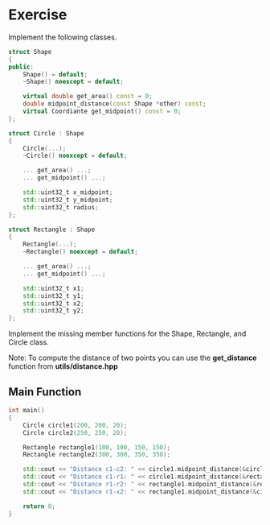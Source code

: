# Exercise

Implement the following classes.

```cpp
struct Shape
{
public:
    Shape() = default;
    ~Shape() noexcept = default;

    virtual double get_area() const = 0;
    double midpoint_distance(const Shape *other) const;
    virtual Coordiante get_midpoint() const = 0;
};

struct Circle : Shape
{
    Circle(...);
    ~Circle() noexcept = default;

    ... get_area() ...;
    ... get_midpoint() ...;

    std::uint32_t x_midpoint;
    std::uint32_t y_midpoint;
    std::uint32_t radius;
};

struct Rectangle : Shape
{
    Rectangle(...);
    ~Rectangle() noexcept = default;

    ... get_area() ...;
    ... get_midpoint() ...;

    std::uint32_t x1;
    std::uint32_t y1;
    std::uint32_t x2;
    std::uint32_t y2;
};
```

Implement the missing member functions for the Shape, Rectangle, and Circle 
class.

Note: To compute the distance of two points you can use the **get_distance** function from **utils/distance.hpp**

## Main Function

```cpp
int main()
{
    Circle circle1(200, 200, 20);
    Circle circle2(250, 250, 20);

    Rectangle rectangle1(100, 100, 150, 150);
    Rectangle rectangle2(300, 300, 350, 350);

    std::cout << "Distance c1-c2: " << circle1.midpoint_distance(&circle2) << std::endl;
    std::cout << "Distance c1-r1: " << circle1.midpoint_distance(&rectangle1) << std::endl;
    std::cout << "Distance r1-r2: " << rectangle1.midpoint_distance(&rectangle2) << std::endl;
    std::cout << "Distance r1-x2: " << rectangle1.midpoint_distance(&circle2) << std::endl;

    return 0;
}
```
